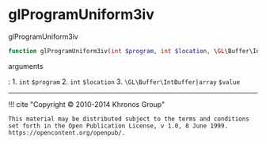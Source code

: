 # glProgramUniform3iv
glProgramUniform3iv

```php
function glProgramUniform3iv(int $program, int $location, \GL\Buffer\IntBuffer|array $value) : void
```



arguments

:    1. `int` `$program` 
    2. `int` `$location` 
    3. `\GL\Buffer\IntBuffer|array` `$value` 



---
     

!!! cite "Copyright © 2010-2014 Khronos Group"

    This material may be distributed subject to the terms and conditions set forth in the Open Publication License, v 1.0, 8 June 1999. https://opencontent.org/openpub/.